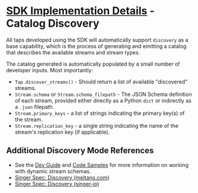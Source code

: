 # [SDK Implementation Details](./index.md) - Catalog Discovery

All taps developed using the SDK will automatically support `discovery` as a base
capability, which is the process of generating and emitting a catalog that describes the
available streams and stream types.

The catalog generated is automatically populated by a small number of developer inputs. Most
importantly:

- `Tap.discover_streams()` - Should return a list of available "discovered" streams.
- `Stream.schema` or `Stream.schema_filepath` - The JSON Schema definition of each stream,
provided either directly as a Python `dict` or indirectly as a `.json` filepath.
- `Stream.primary_keys` - a list of strings indicating the primary key(s) of the stream.
- `Stream.replication_key` - a single string indicating the name of the stream's replication
key (if applicable).

## Additional Discovery Mode References

- See the [Dev Guide](../dev_guide.md) and [Code Samples](../code_samples.md) for more
information on working with dynamic stream schemas.
- [Singer Spec: Discovery (meltano.com)](https://hub.meltano.com/singer/spec#discovery-mode)
- [Singer Spec: Discovery (singer-io)](https://github.com/singer-io/getting-started/blob/master/docs/DISCOVERY_MODE.md)

